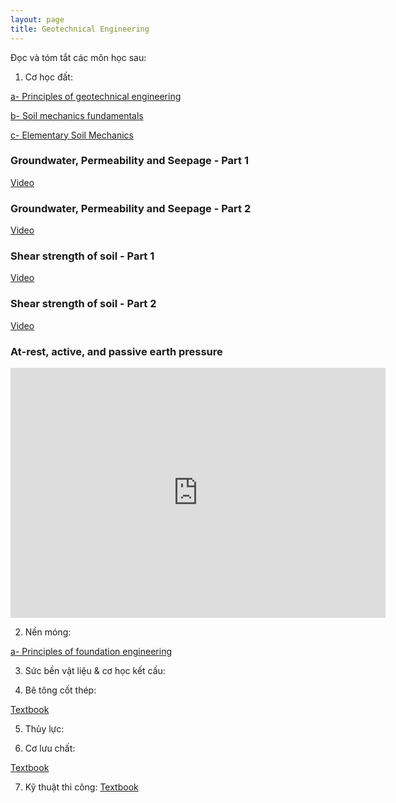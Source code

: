 ```yaml
---
layout: page
title: Geotechnical Engineering
---
```


Đọc và tóm tắt các môn học sau:

1) Cơ học đất:

[a- Principles of geotechnical engineering](https://drive.google.com/drive/folders/15UDTIKPqKLqKMSqBIEtaBFSJsRrT2Ovw)

[b- Soil mechanics fundamentals](https://drive.google.com/file/d/1xV_BsPy_KEqNbuCej4ZXmPWtTuObS186/view?usp=sharing)

[c- Elementary Soil Mechanics](https://www.youtube.com/watch?v=_arD9SDTK74&list=PLzBZ3hmMnx1KUOu8ZQItF7J2Stdo0tjhG)

### Groundwater, Permeability and Seepage - Part 1
[Video](https://www.youtube.com/watch?v=eCUJm5XDTuI)

### Groundwater, Permeability and Seepage - Part 2
[Video](https://www.youtube.com/watch?v=lvIBR8wwyjI)

### Shear strength of soil - Part 1
[Video](https://www.youtube.com/watch?v=BCFFUK3oVnA&t=277s)

### Shear strength of soil - Part 2
[Video](https://www.youtube.com/watch?v=BZh8LGCP7ts)

### At-rest, active, and passive earth pressure
<iframe width="600" height = "400" src="https://www.youtube.com/embed/RC6-LJphzW4" frameborder="0" allowfullscreen></iframe>

2) Nền móng:

[a- Principles of foundation engineering](https://www.amazon.co.jp/Principles-Foundation-Engineering-Braja-Das/dp/1337705039/ref=sr_1_3?ie=UTF8&qid=1520865607&sr=8-3&keywords=principles+of+foundation+engineering)

3) Sức bền vật liệu & cơ học kết cấu:


4) Bê tông cốt thép:

[Textbook](https://drive.google.com/drive/folders/1VMCPKCU4n-cZZ_6P3QKxRBV4xHp3WLI4)

5) Thủy lực:

6) Cơ lưu chất:

[Textbook](https://drive.google.com/drive/folders/1VMCPKCU4n-cZZ_6P3QKxRBV4xHp3WLI4)

7) Kỹ thuật thi công:
[Textbook](https://drive.google.com/drive/folders/1HJmGecASx4PsCxlaqKNfJQLz8TaNpFFI)
